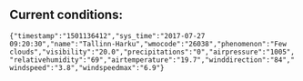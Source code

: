## Current conditions: 
 ``` {"timestamp":"1501136412","sys_time":"2017-07-27 09:20:30","name":"Tallinn-Harku","wmocode":"26038","phenomenon":"Few clouds","visibility":"20.0","precipitations":"0","airpressure":"1005","relativehumidity":"69","airtemperature":"19.7","winddirection":"84","windspeed":"3.8","windspeedmax":"6.9"} ```
